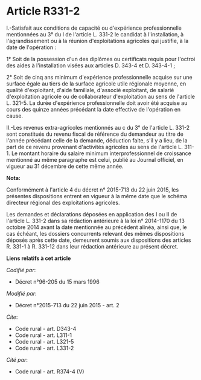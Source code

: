 # Article R331-2

I.-Satisfait aux conditions de capacité ou d'expérience professionnelle mentionnées au 3° du I de l'article L. 331-2 le
candidat à l'installation, à l'agrandissement ou à la réunion d'exploitations agricoles qui justifie, à la date de
l'opération : 

1° Soit de la possession d'un des diplômes ou certificats requis pour l'octroi des aides à l'installation visées aux articles
D. 343-4 et D. 343-4-1 ; 

2° Soit de cinq ans minimum d'expérience professionnelle acquise sur une surface égale au tiers de la surface agricole utile
régionale moyenne, en qualité d'exploitant, d'aide familiale, d'associé exploitant, de salarié d'exploitation agricole ou de
collaborateur d'exploitation au sens de l'article L. 321-5. La durée d'expérience professionnelle doit avoir été acquise au
cours des quinze années précédant la date effective de l'opération en cause. 

II.-Les revenus extra-agricoles mentionnés au c du 3° de l'article L. 331-2 sont constitués du revenu fiscal de référence du
demandeur au titre de l'année précédant celle de la demande, déduction faite, s'il y a lieu, de la part de ce revenu
provenant d'activités agricoles au sens de l'article L. 311-1. Le montant horaire du salaire minimum interprofessionnel de
croissance mentionné au même paragraphe est celui, publié au Journal officiel, en vigueur au 31 décembre de cette même année.

**Nota:**

Conformément à l'article 4 du décret n° 2015-713 du 22 juin 2015, les présentes dispositions entrent en vigueur à la même
date que le schéma directeur régional des exploitations agricoles.

Les demandes et déclarations déposées en application des I ou II de l'article L. 331-2 dans sa rédaction antérieure à la loi
n° 2014-1170 du 13 octobre 2014 avant la date mentionnée au précédent alinéa, ainsi que, le cas échéant, les dossiers
concurrents relevant des mêmes dispositions déposés après cette date, demeurent soumis aux dispositions des articles R. 331-1
à R. 331-12 dans leur rédaction antérieure au présent décret.

**Liens relatifs à cet article**

_Codifié par_:

  - Décret n°96-205 du 15 mars 1996

_Modifié par_:

  - Décret n°2015-713 du 22 juin 2015 - art. 2

_Cite_:

  - Code rural - art. D343-4
  - Code rural - art. L311-1
  - Code rural - art. L321-5
  - Code rural - art. L331-2

_Cité par_:

  - Code rural - art. R374-4 (V)
